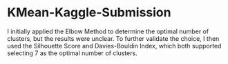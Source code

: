 # KMean-Kaggle-Submission
I initially applied the Elbow Method to determine the optimal number of clusters, but the results were unclear. To further validate the choice, I then used the Silhouette Score and Davies-Bouldin Index, which both supported selecting 7 as the optimal number of clusters.
